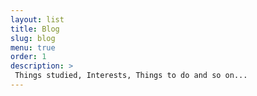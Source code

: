 ```yaml
---
layout: list
title: Blog
slug: blog
menu: true
order: 1
description: >
 Things studied, Interests, Things to do and so on... 
---
```

